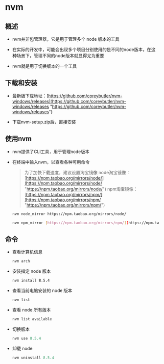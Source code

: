 # nvm

## 概述

+ nvm并非包管理器，它是用于管理多个 node 版本的工具

+ 在实际的开发中，可能会出现多个项目分别使用的是不同的node版本，在这种场景下，管理不同的node版本就显得尤为重要

+ nvm就是用于切换版本的一个工具

## 下载和安装

+ 最新版下载地址：[https://github.com/coreybutler/nvm-windows/releases](https://github.com/coreybutler/nvm-windows/releases "https://github.com/coreybutler/nvm-windows/releases")

+ 下载nvm-setup.zip后，直接安装

## 使用nvm

+ nvm提供了CLI工具，用于管理node版本

+ 在终端中输入nvm，以查看各种可用命令

  > 为了加快下载速度，建议设置淘宝镜像
  > node淘宝镜像：[https://npm.taobao.org/mirrors/node/](https://npm.taobao.org/mirrors/node/ "https://npm.taobao.org/mirrors/node/")
  > npm淘宝镜像：[https://npm.taobao.org/mirrors/npm/](https://npm.taobao.org/mirrors/npm/ "https://npm.taobao.org/mirrors/npm/")

  ```bash
  nvm node_mirror https://npm.taobao.org/mirrors/node/
  ```

  ```bash
  nvm npm_mirror [https://npm.taobao.org/mirrors/npm/](https://npm.taobao.org/mirrors/npm/)
  ```

## 命令

+ 查看计算机信息

  ```bash
  nvm arch
  ```

+ 安装指定 node 版本

  ```bash
  nvm install 8.5.4
  ```

+ 查看当前电脑安装的 node 版本

  ```bash
  nvm list
  ```

+ 查看 node 所有版本

  ```bash
  nvm list available
  ```

+ 切换版本

  ```js
  nvm use 8.5.4
  ```

+ 卸载 node

  ```js
  nvm uninstall 8.5.4
  ```
